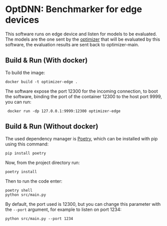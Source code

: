 # OptDNN: Benchmarker for edge devices

This software runs on edge device and listen for models to be evaluated.
The models are the one sent by the [optimizer](https://gitlab.com/kernelmachine/optdnn) that will be evaluated by this software, the evaluation results are sent back to optimizer-main.

## Build & Run (With docker)
To build the image:
```
docker build -t optimizer-edge .
```
The software expose the port 12300 for the incoming connection, to boot the software, binding the port of the container 12300 to the host port 9999, you can run:
```
 docker run -dp 127.0.0.1:9999:12300 optimizer-edge
```

## Build & Run (Without docker)
The used dependency manager is [Poetry](https://python-poetry.org/), which can be installed with pip using this command: 

    pip install poetry

Now, from the project directory run:

    poetry install

Then to run the code enter:

    poetry shell
    python src/main.py

By default, the port used is 12300, but you can change this parameter with the `--port` argument, for example to listen on port 1234:

    python src/main.py --port 1234
